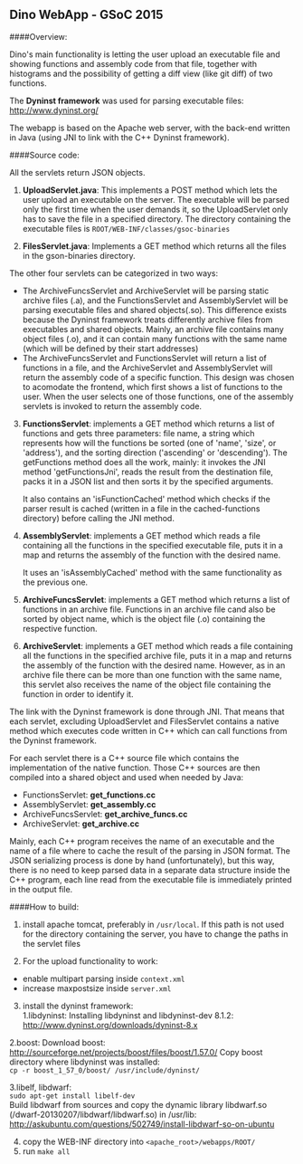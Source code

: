 ## Dino WebApp - GSoC 2015

####Overview:  

Dino's main functionality is letting the user upload an executable file and
showing functions and assembly code from that file, together with histograms
and the possibility of getting a diff view (like git diff) of two functions.

The **Dyninst framework** was used for parsing executable files: http://www.dyninst.org/

The webapp is based on the Apache web server, with the back-end written in
Java (using JNI to link with the C++ Dyninst framework).

####Source code:  

All the servlets return JSON objects.

1. **UploadServlet.java**:
    This implements a POST method which lets the user upload an executable on
    the server. The executable will be parsed only the first time when the user
    demands it, so the UploadServlet only has to save the file in a specified
    directory. The directory containing the executable files is ```ROOT/WEB-INF/classes/gsoc-binaries```  

2. **FilesServlet.java**:
    Implements a GET method which returns all the files in the gson-binaries
    directory.

 The other four servlets can be categorized in two ways:
  * The ArchiveFuncsServlet and ArchiveServlet will be parsing static archive
    files (.a), and the FunctionsServlet and AssemblyServlet will be parsing
    executable files and shared objects(.so). This difference exists because
		the Dyninst framework treats differently archive files from executables
		and shared objects. Mainly, an archive file contains many object files
		(.o), and it can contain many functions with the same name (which will be
		defined by their start addresses)
  * The ArchiveFuncsServlet and FunctionsServlet will return a list of
    functions in a file, and the ArchiveServlet and AssemblyServlet will
		return the assembly code of a specific function.
		This design was chosen to acomodate the frontend, which first shows a list
		of functions to the user. When the user selects one of those functions, one
		of the assembly servlets is invoked to return the assembly code.

3. **FunctionsServlet**: implements a GET method which returns a list of
    functions and gets three parameters: file name, a string which represents
    how will the functions be sorted (one of 'name', 'size', or 'address'), and
    the sorting direction ('ascending' or 'descending').
    The getFunctions method does all the work, mainly: it invokes the JNI method
    'getFunctionsJni', reads the result from the destination file, packs it in a
    JSON list and then sorts it by the specified arguments.

    It also contains an 'isFunctionCached' method which checks if the parser
    result is cached (written in a file in the cached-functions directory) before
    calling the JNI method.

4. **AssemblyServlet**: implements a GET method which reads a file containing
    all the functions in the specified executable file, puts it in a map and
		returns the assembly of the function with the desired name.

    It uses an 'isAssemblyCached' method with the same functionality as the
		previous one.

5. **ArchiveFuncsServlet**: implements a GET method which returns a list of
    functions in an archive file. Functions in an archive file cand also be
		sorted by object name, which is the object file (.o) containing the
		respective function.

6. **ArchiveServlet**: implements a GET method which reads a file containing all
    the functions in the specified archive file, puts it in a map and returns the
    assembly of the function with the desired name. However, as in an archive
    file there can be more than one function with the same name, this servlet
    also receives the name of the object file containing the function in order
		to identify it.

The link with the Dyninst framework is done through JNI. That means that each
servlet, excluding UploadServlet and FilesServlet contains a native method
which executes code written in C++ which can call functions from the Dyninst
framework.

For each servlet there is a C++ source file which contains the implementation
of the native function. Those C++ sources are then compiled into a shared
object and used when needed by Java:

* FunctionsServlet: **get_functions.cc**  
* AssemblyServlet: **get_assembly.cc**  
* ArchiveFuncsServlet: **get_archive_funcs.cc**  
* ArchiveServlet: **get_archive.cc**  

Mainly, each C++ program receives the name of an executable and the name of a
file where to cache the result of the parsing in JSON format. The JSON
serializing process is done by hand (unfortunately), but this way, there is no
need to keep parsed data in a separate data structure inside the C++ program,
each line read from the executable file is immediately printed in the output
file.

####How to build:  

1. install apache tomcat, preferably in ```/usr/local```. If this path is not used for the directory containing the server, you have to change the paths in the servlet files  

2. For the upload functionality to work:
 * enable multipart parsing inside ```context.xml```
 * increase maxpostsize inside ```server.xml```  

3. install the dyninst framework:  
  1.libdyninst: Installing libdyninst and libdyninst-dev 8.1.2: http://www.dyninst.org/downloads/dyninst-8.x  

  2.boost: Download boost: http://sourceforge.net/projects/boost/files/boost/1.57.0/ Copy boost directory where libdyninst was installed:  
```cp -r boost_1_57_0/boost/ /usr/include/dyninst/  ```  

  3.libelf, libdwarf:  
```sudo apt-get install libelf-dev```   
Build libdwarf from sources and copy the dynamic library libdwarf.so (/dwarf-20130207/libdwarf/libdwarf.so) in /usr/lib:    
http://askubuntu.com/questions/502749/install-libdwarf-so-on-ubuntu  

4. copy the WEB-INF directory into ```<apache_root>/webapps/ROOT/```  
5. run ```make all```


